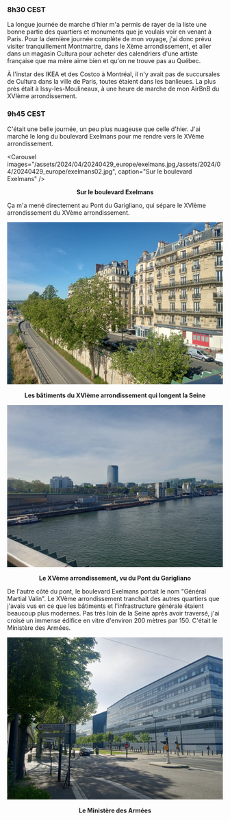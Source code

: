 ### 8h30 CEST
La longue journée de marche d'hier m'a permis de rayer de la liste une bonne partie des quartiers et monuments que je voulais voir en venant à Paris. Pour la dernière journée complète de mon voyage, j'ai donc prévu visiter tranquillement Montmartre, dans le Xème arrondissement, et aller dans un magasin Cultura pour acheter des calendriers d'une artiste française que ma mère aime bien et qu'on ne trouve pas au Québec.

À l'instar des IKEA et des Costco à Montréal, il n'y avait pas de succursales de Cultura dans la ville de Paris, toutes étaient dans les banlieues. La plus près était à Issy-les-Moulineaux, à une heure de marche de mon AirBnB du XVIème arrondissement.

### 9h45 CEST
C'était une belle journée, un peu plus nuageuse que celle d'hier. J'ai marché le long du boulevard Exelmans pour me rendre vers le XVème arrondissement.

<Carousel
    images="/assets/2024/04/20240429_europe/exelmans.jpg,/assets/2024/04/20240429_europe/exelmans02.jpg",
    caption="Sur le boulevard Exelmans"
/>
<p align="center"><b>Sur le boulevard Exelmans</b></p>

Ça m'a mené directement au Pont du Garigliano, qui sépare le XVIème arrondissement du XVème arrondissement.

![Sur le Pont du Garigliano](/assets/2024/04/20240429_europe/garigliano.jpg)
<p align="center"><b>Les bâtiments du XVIème arrondissement qui longent la Seine</b></p>

![Sur le Pont du Garigliano](/assets/2024/04/20240429_europe/XVarrondissement.jpg)
<p align="center"><b>Le XVème arrondissement, vu du Pont du Garigliano</b></p>

De l'autre côté du pont, le boulevard Exelmans portait le nom "Général Martial Valin". Le XVème arrondissement tranchait des autres quartiers que j'avais vus en ce que les bâtiments et l'infrastructure générale étaient beaucoup plus modernes. Pas très loin de la Seine après avoir traversé, j'ai croisé un immense édifice en vitre d'environ 200 mètres par 150. C'était le Ministère des Armées.

![Le Ministère des Armées](/assets/2024/04/20240429_europe/ministere_des_armees.jpg)
<p align="center"><b>Le Ministère des Armées</b></p>
